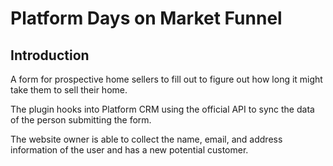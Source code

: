 # Platform Days on Market Funnel

## Introduction

A form for prospective home sellers to fill out to figure out how long it might take them to sell their home.

The plugin hooks into Platform CRM using the official API to sync the data of the person submitting the form.

The website owner is able to collect the name, email, and address information of the user and has a new potential customer.